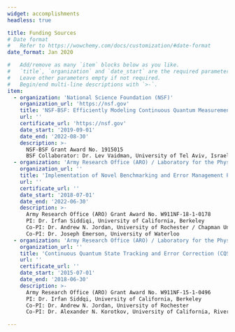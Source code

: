 ```yaml
---
widget: accomplishments
headless: true

title: Funding Sources
# Date format
#   Refer to https://wowchemy.com/docs/customization/#date-format
date_format: Jan 2020

#   Add/remove as many `item` blocks below as you like.
#   `title`, `organization` and `date_start` are the required parameters.
#   Leave other parameters empty if not required.
#   Begin/end multi-line descriptions with `>-`.
item:
  - organization: 'National Science Foundation (NSF)'
    organization_url: 'https://nsf.gov'
    title: 'NSF-BSF: Efficiently Modeling Continuous Quantum Measurements of High-Dimensional Multi-Qubit Systems'
    url: ''
    certificate_url: 'https://nsf.gov'
    date_start: '2019-09-01'
    date_end: '2022-08-30'
    description: >-
      NSF-BSF Grant Award No. 1915015
      BSF Collaborator: Dr. Lev Vaidman, University of Tel Aviv, Israel
  - organization: 'Army Research Office (ARO) / Laboratory for the Physical Sciences (LPS)'
    organization_url: ''
    title: 'Implementation of Novel Benchmarking and Error Management Protocols in Planar Transmon Processors'
    url: ''
    certificate_url: ''
    date_start: '2018-07-01'
    date_end: '2022-06-30'
    description: >-
      Army Research Office (ARO) Grant Award No. W911NF-18-1-0178
      PI: Dr. Irfan Siddiqi, University of California, Berkeley
      Co-PI: Dr. Andrew N. Jordan, University of Rochester / Chapman University
      Co-PI: Dr. Joseph Emerson, University of Waterloo
  - organization: 'Army Research Office (ARO) / Laboratory for the Physical Sciences (LPS)'
    organization_url: ''
    title: 'Continuous Quantum State Tracking and Error Correction (CQSTEC)'
    url: ''
    certificate_url: ''
    date_start: '2015-07-01'
    date_end: '2018-06-30'
    description: >-
      Army Research Office (ARO) Grant Award No. W911NF-15-1-0496
      PI: Dr. Irfan Siddqi, University of California, Berkeley
      Co-PI: Dr. Andrew N. Jordan, University of Rochester
      Co-PI: Dr. Alexander N. Korotkov, University of California, Riverside

---
```


